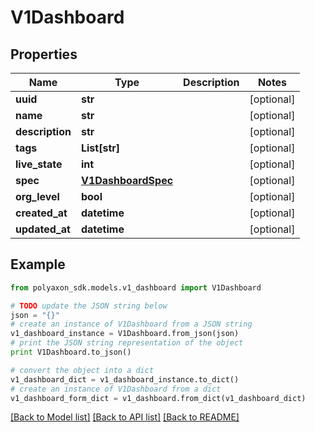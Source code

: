 # V1Dashboard


## Properties
Name | Type | Description | Notes
------------ | ------------- | ------------- | -------------
**uuid** | **str** |  | [optional] 
**name** | **str** |  | [optional] 
**description** | **str** |  | [optional] 
**tags** | **List[str]** |  | [optional] 
**live_state** | **int** |  | [optional] 
**spec** | [**V1DashboardSpec**](V1DashboardSpec.md) |  | [optional] 
**org_level** | **bool** |  | [optional] 
**created_at** | **datetime** |  | [optional] 
**updated_at** | **datetime** |  | [optional] 

## Example

```python
from polyaxon_sdk.models.v1_dashboard import V1Dashboard

# TODO update the JSON string below
json = "{}"
# create an instance of V1Dashboard from a JSON string
v1_dashboard_instance = V1Dashboard.from_json(json)
# print the JSON string representation of the object
print V1Dashboard.to_json()

# convert the object into a dict
v1_dashboard_dict = v1_dashboard_instance.to_dict()
# create an instance of V1Dashboard from a dict
v1_dashboard_form_dict = v1_dashboard.from_dict(v1_dashboard_dict)
```
[[Back to Model list]](../README.md#documentation-for-models) [[Back to API list]](../README.md#documentation-for-api-endpoints) [[Back to README]](../README.md)


